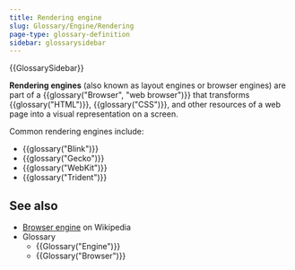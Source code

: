 ```yaml
---
title: Rendering engine
slug: Glossary/Engine/Rendering
page-type: glossary-definition
sidebar: glossarysidebar
---
```


{{GlossarySidebar}}

**Rendering engines** (also known as layout engines or browser engines) are part of a {{glossary("Browser", "web browser")}} that transforms {{glossary("HTML")}}, {{glossary("CSS")}}, and other resources of a web page into a visual representation on a screen.

Common rendering engines include:

- {{glossary("Blink")}}
- {{glossary("Gecko")}}
- {{glossary("WebKit")}}
- {{glossary("Trident")}}

## See also

- [Browser engine](https://en.wikipedia.org/wiki/Browser_engine) on Wikipedia
- Glossary
  - {{Glossary("Engine")}}
  - {{Glossary("Browser")}}
